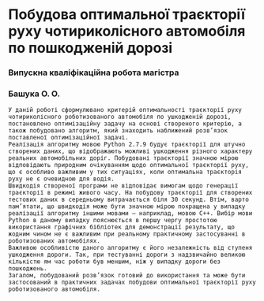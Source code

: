 # Побудова оптимальної траєкторії руху чотириколісного автомобіля по пошкодженій дорозі
### Випускна кваліфікаційна робота магістра
### Башука О. О.

    У даній роботі сформулювано критерій оптимальності траєкторії руху чотириколісного роботизованого автомобіля по ушкодженій дорозі, постановлено оптимізаційну задачу на основі створеного критерію, а також побудовано алгоритм, який знаходить наближений розв’язок поставленої оптимізаційної задачі.
    Реалізація алгоритму мовою Python 2.7.9 будує траєкторії для штучно створених даних, що відображають можливі ушкодження різного характеру реальних автомобільних доріг. Побудовані траєкторії значною мірою відповідають природним очікуванням щодо оптимальної траєкторії руху, що є особливо важливим у тих ситуаціях, коли оптимальна траєкторія руху не є очевидною для водія.
    Швидкодія створеної програми не відповідає вимогам щодо генерації траєкторії в режимі живого часу. На побудову траєкторії для створених тестових даних в середньому витрачається біля 30 секунд. Втім, варто пам’ятати, що швидкодія може бути значною мірою покращена у випадку реалізації алгоритму іншими мовами – наприклад, мовою С++. Вибір мови Python в даному випадку пояснюється в першу чергу простотою використання графічних бібліотек для демонстрації результату, що жодним чином не є важливим при реальному практичному застосуванні в роботизованих автомобілях.
    Важливою особливістю даного алгоритму є його незалежність від ступеня ушкодження дороги. Так, при тестуванні дороги з надзвичайно великою кількістю ям час роботи був меншим, ніж у випадку дороги без пошкоджень.
    Загалом, побудований розв’язок готовий до використання та може бути застосований в практичних задачах побудови оптимальної траєкторії руху роботизованого автомобіля.